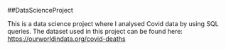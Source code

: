 ##DataScienceProject

This is a data science project where I analysed Covid data by using SQL queries. 
The dataset used in this project can be found here: https://ourworldindata.org/covid-deaths
